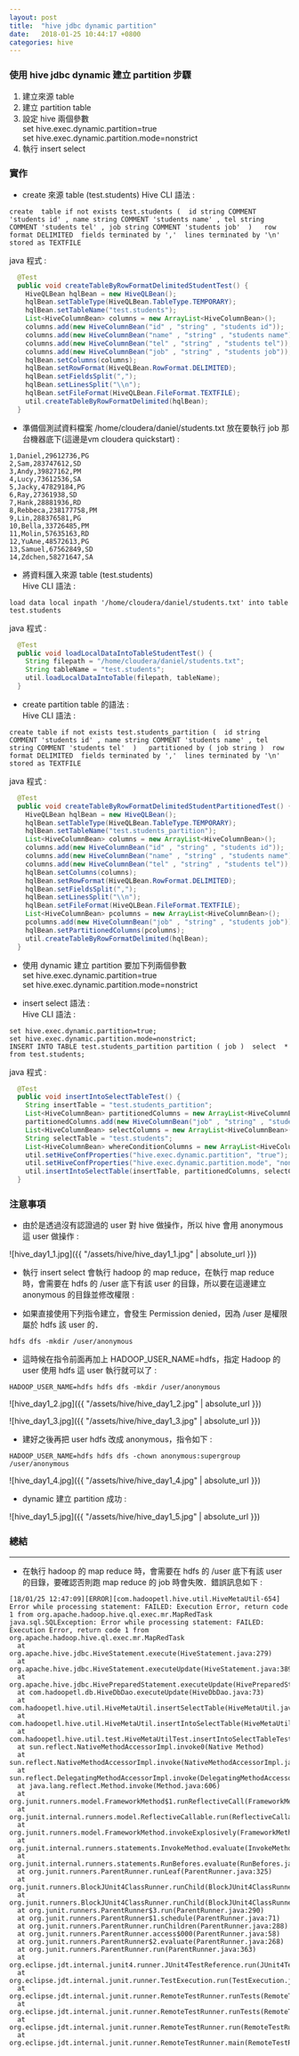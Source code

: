 ```yaml
---
layout: post
title:  "hive jdbc dynamic partition"
date:   2018-01-25 10:44:17 +0800
categories: hive
---
```


### 使用 hive jdbc dynamic 建立 partition 步驟  
1. 建立來源 table
2. 建立 partition table
3. 設定 hive 兩個參數  
set hive.exec.dynamic.partition=true  
set hive.exec.dynamic.partition.mode=nonstrict  
4. 執行 insert select

### 實作

* create 來源 table (test.students)
Hive CLI 語法 : 
```
create  table if not exists test.students (  id string COMMENT 'students id' , name string COMMENT 'students name' , tel string COMMENT 'students tel' , job string COMMENT 'students job'  )   row format DELIMITED  fields terminated by ','  lines terminated by '\n'  stored as TEXTFILE 
```
java 程式 : 
```java
  @Test
  public void createTableByRowFormatDelimitedStudentTest() {
    HiveQLBean hqlBean = new HiveQLBean();
    hqlBean.setTableType(HiveQLBean.TableType.TEMPORARY);
    hqlBean.setTableName("test.students");
    List<HiveColumnBean> columns = new ArrayList<HiveColumnBean>();
    columns.add(new HiveColumnBean("id" , "string" , "students id"));
    columns.add(new HiveColumnBean("name" , "string" , "students name"));
    columns.add(new HiveColumnBean("tel" , "string" , "students tel"));
    columns.add(new HiveColumnBean("job" , "string" , "students job"));
    hqlBean.setColumns(columns);
    hqlBean.setRowFormat(HiveQLBean.RowFormat.DELIMITED);
    hqlBean.setFieldsSplit(",");
    hqlBean.setLinesSplit("\\n");
    hqlBean.setFileFormat(HiveQLBean.FileFormat.TEXTFILE);
    util.createTableByRowFormatDelimited(hqlBean);
  }
```

* 準備個測試資料檔案 /home/cloudera/daniel/students.txt 放在要執行 job 那台機器底下(這邊是vm cloudera quickstart) : 
```
1,Daniel,29612736,PG
2,Sam,283747612,SD
3,Andy,39827162,PM
4,Lucy,73612536,SA
5,Jacky,47829184,PG
6,Ray,27361938,SD
7,Hank,28881936,RD
8,Rebbeca,238177758,PM
9,Lin,288376581,PG
10,Bella,33726485,PM
11,Molin,57635163,RD
12,YuAne,48572613,PG
13,Samuel,67562849,SD
14,Zdchen,58271647,SA
```

* 將資料匯入來源 table (test.students)  
Hive CLI 語法 : 
```
load data local inpath '/home/cloudera/daniel/students.txt' into table test.students
```
java 程式 : 
```java
  @Test
  public void loadLocalDataIntoTableStudentTest() {
    String filepath = "/home/cloudera/daniel/students.txt";
    String tableName = "test.students";
    util.loadLocalDataIntoTable(filepath, tableName);
  }
```

* create partition table 的語法 :  
Hive CLI 語法 : 
```
create table if not exists test.students_partition (  id string COMMENT 'students id' , name string COMMENT 'students name' , tel string COMMENT 'students tel'  )   partitioned by ( job string )  row format DELIMITED  fields terminated by ','  lines terminated by '\n'  stored as TEXTFILE 
```
java 程式 : 
```java
  @Test
  public void createTableByRowFormatDelimitedStudentPartitionedTest() {
    HiveQLBean hqlBean = new HiveQLBean();
    hqlBean.setTableType(HiveQLBean.TableType.TEMPORARY);
    hqlBean.setTableName("test.students_partition");
    List<HiveColumnBean> columns = new ArrayList<HiveColumnBean>();
    columns.add(new HiveColumnBean("id" , "string" , "students id"));
    columns.add(new HiveColumnBean("name" , "string" , "students name"));
    columns.add(new HiveColumnBean("tel" , "string" , "students tel"));
    hqlBean.setColumns(columns);
    hqlBean.setRowFormat(HiveQLBean.RowFormat.DELIMITED);
    hqlBean.setFieldsSplit(",");
    hqlBean.setLinesSplit("\\n");
    hqlBean.setFileFormat(HiveQLBean.FileFormat.TEXTFILE);
    List<HiveColumnBean> pcolumns = new ArrayList<HiveColumnBean>();
    pcolumns.add(new HiveColumnBean("job" , "string" , "students job"));
    hqlBean.setPartitionedColumns(pcolumns);
    util.createTableByRowFormatDelimited(hqlBean);
  }
```

* 使用 dynamic 建立 partition 要加下列兩個參數  
set hive.exec.dynamic.partition=true  
set hive.exec.dynamic.partition.mode=nonstrict  

* insert select 語法 :  
Hive CLI 語法 : 
```
set hive.exec.dynamic.partition=true;
set hive.exec.dynamic.partition.mode=nonstrict;
INSERT INTO TABLE test.students_partition partition ( job )  select  *  from test.students;
```
java 程式 : 
```java
  @Test
  public void insertIntoSelectTableTest() {
    String insertTable = "test.students_partition";
    List<HiveColumnBean> partitionedColumns = new ArrayList<HiveColumnBean>();
    partitionedColumns.add(new HiveColumnBean("job" , "string" , "students job"));
    List<HiveColumnBean> selectColumns = new ArrayList<HiveColumnBean>();
    String selectTable = "test.students";
    List<HiveColumnBean> whereConditionColumns = new ArrayList<HiveColumnBean>();
    util.setHiveConfProperties("hive.exec.dynamic.partition", "true");
    util.setHiveConfProperties("hive.exec.dynamic.partition.mode", "nonstrict");
    util.insertIntoSelectTable(insertTable, partitionedColumns, selectColumns, selectTable, whereConditionColumns);
  }
```

### 注意事項

* 由於是透過沒有認證過的 user 對 hive 做操作，所以 hive 會用 anonymous 這 user 做操作 : 

![hive_day1_1.jpg]({{ "/assets/hive/hive_day1_1.jpg" | absolute_url }})

* 執行 insert select 會執行 hadoop 的 map reduce，在執行 map reduce 時，會需要在 hdfs 的 /user 底下有該 user 的目錄，所以要在這邊建立 anonymous 的目錄並修改權限 : 

* 如果直接使用下列指令建立，會發生 Permission denied，因為 /user 是權限屬於 hdfs 該 user 的． 
```
hdfs dfs -mkdir /user/anonymous
```
* 這時候在指令前面再加上 HADOOP_USER_NAME=hdfs，指定 Hadoop 的 user 使用 hdfs 這 user 執行就可以了 : 
```
HADOOP_USER_NAME=hdfs hdfs dfs -mkdir /user/anonymous
```

![hive_day1_2.jpg]({{ "/assets/hive/hive_day1_2.jpg" | absolute_url }})

![hive_day1_3.jpg]({{ "/assets/hive/hive_day1_3.jpg" | absolute_url }})
* 建好之後再把 user hdfs 改成 anonymous，指令如下 : 
```
HADOOP_USER_NAME=hdfs hdfs dfs -chown anonymous:supergroup /user/anonymous
```

![hive_day1_4.jpg]({{ "/assets/hive/hive_day1_4.jpg" | absolute_url }})
* dynamic 建立 partition 成功 : 

![hive_day1_5.jpg]({{ "/assets/hive/hive_day1_5.jpg" | absolute_url }})



### 總結
- - -
* 在執行 hadoop 的 map reduce 時，會需要在 hdfs 的 /user 底下有該 user 的目錄，要確認否則跑 map reduce 的 job 時會失敗．錯誤訊息如下 :   

```
[18/01/25 12:47:09][ERROR][com.hadoopetl.hive.util.HiveMetaUtil-654] Error while processing statement: FAILED: Execution Error, return code 1 from org.apache.hadoop.hive.ql.exec.mr.MapRedTask
java.sql.SQLException: Error while processing statement: FAILED: Execution Error, return code 1 from org.apache.hadoop.hive.ql.exec.mr.MapRedTask
  at org.apache.hive.jdbc.HiveStatement.execute(HiveStatement.java:279)
  at org.apache.hive.jdbc.HiveStatement.executeUpdate(HiveStatement.java:389)
  at org.apache.hive.jdbc.HivePreparedStatement.executeUpdate(HivePreparedStatement.java:119)
  at com.hadoopetl.db.HiveDbDao.executeUpdate(HiveDbDao.java:73)
  at com.hadoopetl.hive.util.HiveMetaUtil.insertSelectTable(HiveMetaUtil.java:652)
  at com.hadoopetl.hive.util.HiveMetaUtil.insertIntoSelectTable(HiveMetaUtil.java:398)
  at com.hadoopetl.hive.util.test.HiveMetaUtilTest.insertIntoSelectTableTest(HiveMetaUtilTest.java:146)
  at sun.reflect.NativeMethodAccessorImpl.invoke0(Native Method)
  at sun.reflect.NativeMethodAccessorImpl.invoke(NativeMethodAccessorImpl.java:57)
  at sun.reflect.DelegatingMethodAccessorImpl.invoke(DelegatingMethodAccessorImpl.java:43)
  at java.lang.reflect.Method.invoke(Method.java:606)
  at org.junit.runners.model.FrameworkMethod$1.runReflectiveCall(FrameworkMethod.java:50)
  at org.junit.internal.runners.model.ReflectiveCallable.run(ReflectiveCallable.java:12)
  at org.junit.runners.model.FrameworkMethod.invokeExplosively(FrameworkMethod.java:47)
  at org.junit.internal.runners.statements.InvokeMethod.evaluate(InvokeMethod.java:17)
  at org.junit.internal.runners.statements.RunBefores.evaluate(RunBefores.java:26)
  at org.junit.runners.ParentRunner.runLeaf(ParentRunner.java:325)
  at org.junit.runners.BlockJUnit4ClassRunner.runChild(BlockJUnit4ClassRunner.java:78)
  at org.junit.runners.BlockJUnit4ClassRunner.runChild(BlockJUnit4ClassRunner.java:57)
  at org.junit.runners.ParentRunner$3.run(ParentRunner.java:290)
  at org.junit.runners.ParentRunner$1.schedule(ParentRunner.java:71)
  at org.junit.runners.ParentRunner.runChildren(ParentRunner.java:288)
  at org.junit.runners.ParentRunner.access$000(ParentRunner.java:58)
  at org.junit.runners.ParentRunner$2.evaluate(ParentRunner.java:268)
  at org.junit.runners.ParentRunner.run(ParentRunner.java:363)
  at org.eclipse.jdt.internal.junit4.runner.JUnit4TestReference.run(JUnit4TestReference.java:86)
  at org.eclipse.jdt.internal.junit.runner.TestExecution.run(TestExecution.java:38)
  at org.eclipse.jdt.internal.junit.runner.RemoteTestRunner.runTests(RemoteTestRunner.java:459)
  at org.eclipse.jdt.internal.junit.runner.RemoteTestRunner.runTests(RemoteTestRunner.java:678)
  at org.eclipse.jdt.internal.junit.runner.RemoteTestRunner.run(RemoteTestRunner.java:382)
  at org.eclipse.jdt.internal.junit.runner.RemoteTestRunner.main(RemoteTestRunner.java:192)
```

